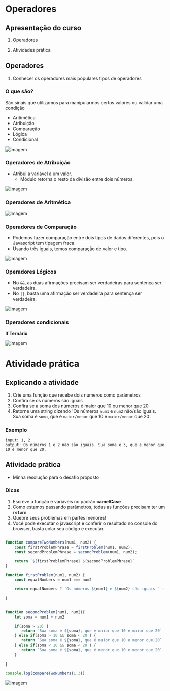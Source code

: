 # Operadores

## Apresentação do curso

1. Operadores

2. Atividades prática

## Operadores

1. Conhecer os operadores mais populares tipos de operadores

### O que são?
São sinais que utilizamos para manipularmos certos valores ou validar uma condição
- Aritimética
- Atribuição
- Comparação
- Lógica
- Condicional

![imagem](https://s3.us-west-2.amazonaws.com/secure.notion-static.com/3b5b2fa5-41b0-4e6a-bb81-df0c1e7960ab/Untitled.png?X-Amz-Algorithm=AWS4-HMAC-SHA256&X-Amz-Content-Sha256=UNSIGNED-PAYLOAD&X-Amz-Credential=AKIAT73L2G45EIPT3X45%2F20220426%2Fus-west-2%2Fs3%2Faws4_request&X-Amz-Date=20220426T003740Z&X-Amz-Expires=86400&X-Amz-Signature=6739cfa7941c089046756554eb3c6c4c43e969a6715da90f7dd627217e8abc5a&X-Amz-SignedHeaders=host&response-content-disposition=filename%20%3D%22Untitled.png%22&x-id=GetObject)

### Operadores de Atribuição
- Atribui a variável a um valor.
    - Módulo retorna o resto da divisão entre dois números.

![imagem](https://s3.us-west-2.amazonaws.com/secure.notion-static.com/d0013bf0-78c5-4172-b93a-ce405fb2f7a7/Untitled.png?X-Amz-Algorithm=AWS4-HMAC-SHA256&X-Amz-Content-Sha256=UNSIGNED-PAYLOAD&X-Amz-Credential=AKIAT73L2G45EIPT3X45%2F20220426%2Fus-west-2%2Fs3%2Faws4_request&X-Amz-Date=20220426T003754Z&X-Amz-Expires=86400&X-Amz-Signature=41e5a8f49ced4f772e9d281234d34bd9e84083dcae41ffb2a2cb20004d8b1ffd&X-Amz-SignedHeaders=host&response-content-disposition=filename%20%3D%22Untitled.png%22&x-id=GetObject)

### Operadores de Aritmética

![Imagem](https://s3.us-west-2.amazonaws.com/secure.notion-static.com/657e135a-35c2-4668-ba65-3f7d600d9c68/Untitled.png?X-Amz-Algorithm=AWS4-HMAC-SHA256&X-Amz-Content-Sha256=UNSIGNED-PAYLOAD&X-Amz-Credential=AKIAT73L2G45EIPT3X45%2F20220426%2Fus-west-2%2Fs3%2Faws4_request&X-Amz-Date=20220426T122959Z&X-Amz-Expires=86400&X-Amz-Signature=7c479128a87f7d5acc6128de10ff878512ff2d4ab89f0d7d0687fb2360b60720&X-Amz-SignedHeaders=host&response-content-disposition=filename%20%3D%22Untitled.png%22&x-id=GetObject)

### Operadores de Comparação
- Podemos fazer comparação entre dois tipos de dados diferentes, pois o Javascript tem tipagem fraca.
- Usando três iguais, temos comparação de valor e tipo.

![imagem](https://s3.us-west-2.amazonaws.com/secure.notion-static.com/788544a2-f88f-482c-af52-1a1b799d3a8e/Untitled.png?X-Amz-Algorithm=AWS4-HMAC-SHA256&X-Amz-Content-Sha256=UNSIGNED-PAYLOAD&X-Amz-Credential=AKIAT73L2G45EIPT3X45%2F20220426%2Fus-west-2%2Fs3%2Faws4_request&X-Amz-Date=20220426T123032Z&X-Amz-Expires=86400&X-Amz-Signature=22097a61f4501f8afbc459a14a4ad46cae5f06f03b6581f89ff4510374ba3d76&X-Amz-SignedHeaders=host&response-content-disposition=filename%20%3D%22Untitled.png%22&x-id=GetObject)

### Operadores Lógicos
- No ``&&``, as duas afirmações precisam ser verdadeiras para sentença ser verdadeira.
- No ``||``, basta uma afirmação ser verdadeira para sentença ser verdadeira.

![imagem](https://s3.us-west-2.amazonaws.com/secure.notion-static.com/8c90e732-fcb4-4d1a-b5f2-494afd343988/Untitled.png?X-Amz-Algorithm=AWS4-HMAC-SHA256&X-Amz-Content-Sha256=UNSIGNED-PAYLOAD&X-Amz-Credential=AKIAT73L2G45EIPT3X45%2F20220426%2Fus-west-2%2Fs3%2Faws4_request&X-Amz-Date=20220426T123236Z&X-Amz-Expires=86400&X-Amz-Signature=58206c2c179c3534e3f9590d4625a028db8b171705441797733d9b971d587e8f&X-Amz-SignedHeaders=host&response-content-disposition=filename%20%3D%22Untitled.png%22&x-id=GetObject)

### Operadores condicionais

**If Ternário**

![imagem](https://s3.us-west-2.amazonaws.com/secure.notion-static.com/d1b1f326-d188-4ce1-b84b-50f08ac8b4f5/Untitled.png?X-Amz-Algorithm=AWS4-HMAC-SHA256&X-Amz-Content-Sha256=UNSIGNED-PAYLOAD&X-Amz-Credential=AKIAT73L2G45EIPT3X45%2F20220426%2Fus-west-2%2Fs3%2Faws4_request&X-Amz-Date=20220426T123337Z&X-Amz-Expires=86400&X-Amz-Signature=caf0f785cdc69283510461b2c70e0b93235e0234b29632bd18c3c3a7124747e8&X-Amz-SignedHeaders=host&response-content-disposition=filename%20%3D%22Untitled.png%22&x-id=GetObject)

# Atividade prática

## Explicando a atividade
1. Crie uma função que recebe dois números como parâmetros
2. Confira se os números são iguais
3. Confira se a soma dos números é maior que 10 ou menor que 20
4. Retorne uma string dizendo 'Os números ``num1`` e ``num2`` não/são iguais. Sua soma é ``soma``, que é ``maior/menor`` que 10 e ``maior/menor`` que 20'.

### Exemplo

```
input: 1, 2
output: Os números 1 e 2 não são iguais. Sua soma é 3, que é menor que 10 e menor que 20.
```

## Atividade prática

- Minha resolução para o desafio proposto

### Dicas
1. Escreve a função e variáveis no padrão **camelCase**
2. Como estamos passando parâmetros, todas as funções precisam ter um **``return``**
3. Quebre seus problemas em partes menores!
4. Você pode executar o javascript e conferir o resultado no console do browser, basta colar seu código e executar.

```js

function compareTwoNumbers(num1, num2) {
    const firstProblemPhrase = firstProblem(num1, num2);
    const secondProblemPhrase = secondProblem(num1, num2);

    return `${firstProblemPhrase} ${secondProblemPhrase}`
}

function firstProblem(num1, num2) {
    const equalNumbers = num1 === num2

    return equalNumbers ? `Os números ${num1} e ${num2} são iguais ` : `Os números ${num1} e ${num2} são diferentes `

}

    
function secondProblem(num1, num2){
    let soma = num1 + num2

    if(soma > 20) {
       return `Sua soma é ${soma}, que é maior que 10 e maior que 20`
    } else if(soma > 10 && soma < 20 ) {
       return `Sua soma é ${soma}, que é maior que 10 e menor que 20`
    } else if(soma < 10 && soma < 20 ) {
       return `Sua soma é ${soma}, que é menor que 10 e menor que 20`
    }
    
}

console.log(compareTwoNumbers(1,3))
```

![imagem](https://s3.us-west-2.amazonaws.com/secure.notion-static.com/1f4779f9-e12f-4482-b41e-e8ddb1bd05d3/Untitled.png?X-Amz-Algorithm=AWS4-HMAC-SHA256&X-Amz-Content-Sha256=UNSIGNED-PAYLOAD&X-Amz-Credential=AKIAT73L2G45EIPT3X45%2F20220426%2Fus-west-2%2Fs3%2Faws4_request&X-Amz-Date=20220426T131132Z&X-Amz-Expires=86400&X-Amz-Signature=b2119e2ec94e727d3a7c200e21082de98565c867bd493354c97295e12cb21b6a&X-Amz-SignedHeaders=host&response-content-disposition=filename%20%3D%22Untitled.png%22&x-id=GetObject)